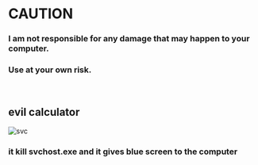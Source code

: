 # CAUTION

### I am not responsible for any damage that may happen to your computer. 
### Use at your own risk.

<br>

## evil calculator

![svc](https://github.com/user-attachments/assets/3e3487f4-7636-4e5d-8f8c-90817e330a5d)

<h3>it kill svchost.exe and it gives blue screen to the computer</h3>
